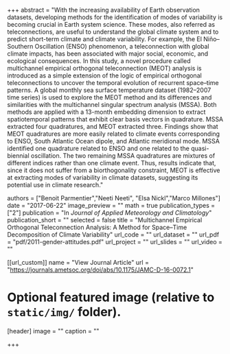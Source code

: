 +++
abstract = "With the increasing availability of Earth observation datasets, developing methods for the identification of modes of variability is becoming crucial in Earth system science. These modes, also referred as teleconnections, are useful to understand the global climate system and to predict short-term climate and climate variability. For example, the El Niño–Southern Oscillation (ENSO) phenomenon, a teleconnection with global climate impacts, has been associated with major social, economic, and ecological consequences. In this study, a novel procedure called multichannel empirical orthogonal teleconnection (MEOT) analysis is introduced as a simple extension of the logic of empirical orthogonal teleconnections to uncover the temporal evolution of recurrent space–time patterns. A global monthly sea surface temperature dataset (1982–2007 time series) is used to explore the MEOT method and its differences and similarities with the multichannel singular spectrum analysis (MSSA). Both methods are applied with a 13-month embedding dimension to extract spatiotemporal patterns that exhibit clear basis vectors in quadrature. MSSA extracted four quadratures, and MEOT extracted three. Findings show that MEOT quadratures are more easily related to climate events corresponding to ENSO, South Atlantic Ocean dipole, and Atlantic meridional mode. MSSA identified one quadrature related to ENSO and one related to the quasi-biennial oscillation. The two remaining MSSA quadratures are mixtures of different indices rather than one climate event. Thus, results indicate that, since it does not suffer from a biorthogonality constraint, MEOT is effective at extracting modes of variability in climate datasets, suggesting its potential use in climate research."

authors = ["Benoit Parmentier","Neeti Neeti", "Elsa Nickl","Marco Millones"]
date = "2017-06-22"
image_preview = ""
math = true
publication_types = ["2"]
publication = "In *Journal of Applied Meteorology and Climatology*"
publication_short = ""
selected = false
title = "Multichannel Empirical Orthogonal Teleconnection Analysis: A Method for Space–Time Decomposition of Climate Variability"
url_code = ""
url_dataset = ""
url_pdf = "pdf/2011-gender-attitudes.pdf"
url_project = ""
url_slides = ""
url_video = ""

[[url_custom]]
name = "View Journal Article"
url = "https://journals.ametsoc.org/doi/abs/10.1175/JAMC-D-16-0072.1"

# Optional featured image (relative to `static/img/` folder).
[header]
image = ""
caption = ""

+++